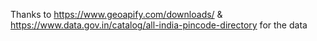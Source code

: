 Thanks to <https://www.geoapify.com/downloads/> & <https://www.data.gov.in/catalog/all-india-pincode-directory> for the data

